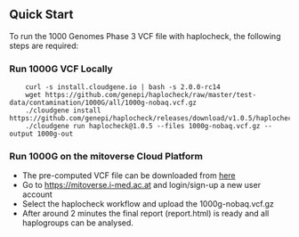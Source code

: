 
## Quick Start

To run the 1000 Genomes Phase 3 VCF file  with haplocheck, the following steps are required:


### Run 1000G VCF Locally 

        curl -s install.cloudgene.io | bash -s 2.0.0-rc14
        wget https://github.com/genepi/haplocheck/raw/master/test-data/contamination/1000G/all/1000g-nobaq.vcf.gz
        ./cloudgene install https://github.com/genepi/haplocheck/releases/download/v1.0.5/haplocheck.zip
        ./cloudgene run haplocheck@1.0.5 --files 1000g-nobaq.vcf.gz --output 1000g-out
        
### Run 1000G on the mitoverse Cloud Platform 


- The pre-computed VCF file can be downloaded from [here](https://github.com/genepi/haplocheck/raw/master/test-data/contamination/1000G/all/1000g-nobaq.vcf.gz)
- Go to https://mitoverse.i-med.ac.at and login/sign-up a new user account
- Select the haplocheck workflow and upload the 1000g-nobaq.vcf.gz
- After around 2 minutes the final report (report.html) is ready and all haplogroups can be analysed.